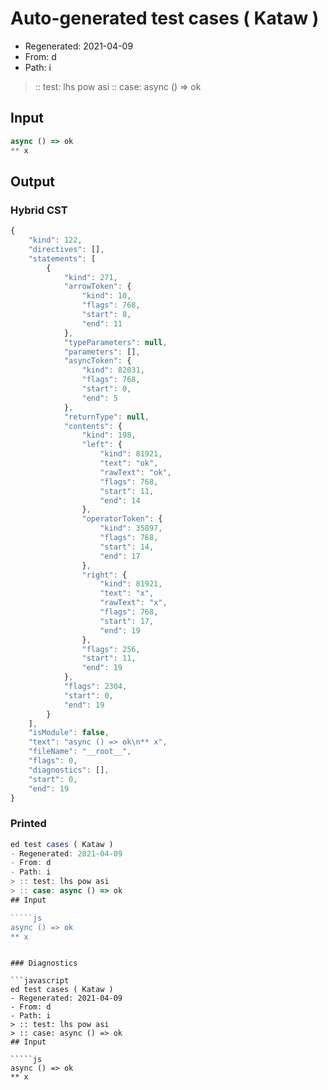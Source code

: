 # Auto-generated test cases ( Kataw )
- Regenerated: 2021-04-09
- From: d
- Path: i
> :: test: lhs pow asi
> :: case: async () => ok
## Input

`````js
async () => ok
** x
`````

## Output

### Hybrid CST

```javascript
{
    "kind": 122,
    "directives": [],
    "statements": [
        {
            "kind": 271,
            "arrowToken": {
                "kind": 10,
                "flags": 768,
                "start": 8,
                "end": 11
            },
            "typeParameters": null,
            "parameters": [],
            "asyncToken": {
                "kind": 82031,
                "flags": 768,
                "start": 0,
                "end": 5
            },
            "returnType": null,
            "contents": {
                "kind": 198,
                "left": {
                    "kind": 81921,
                    "text": "ok",
                    "rawText": "ok",
                    "flags": 768,
                    "start": 11,
                    "end": 14
                },
                "operatorToken": {
                    "kind": 35897,
                    "flags": 768,
                    "start": 14,
                    "end": 17
                },
                "right": {
                    "kind": 81921,
                    "text": "x",
                    "rawText": "x",
                    "flags": 768,
                    "start": 17,
                    "end": 19
                },
                "flags": 256,
                "start": 11,
                "end": 19
            },
            "flags": 2304,
            "start": 0,
            "end": 19
        }
    ],
    "isModule": false,
    "text": "async () => ok\n** x",
    "fileName": "__root__",
    "flags": 0,
    "diagnostics": [],
    "start": 0,
    "end": 19
}
```

### Printed

```javascript
ed test cases ( Kataw )
- Regenerated: 2021-04-09
- From: d
- Path: i
> :: test: lhs pow asi
> :: case: async () => ok
## Input

`````js
async () => ok
** x
`````
```

### Diagnostics

```javascript
ed test cases ( Kataw )
- Regenerated: 2021-04-09
- From: d
- Path: i
> :: test: lhs pow asi
> :: case: async () => ok
## Input

`````js
async () => ok
** x
`````
```

